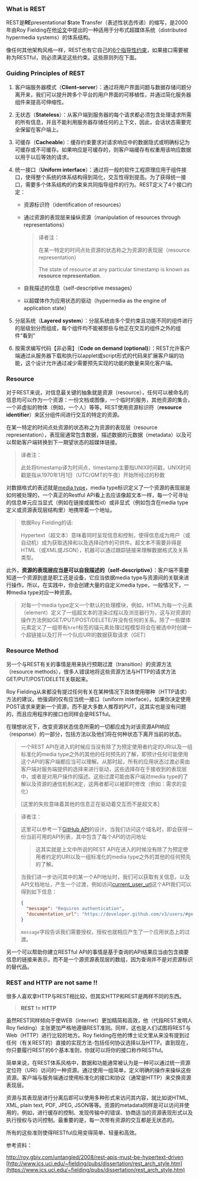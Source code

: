 ### What is REST

REST是**RE**presentational **S**tate **T**ransfer（表述性状态传递）的缩写，是2000年由Roy Fielding在他[论文](https://www.ics.uci.edu/~fielding/pubs/dissertation/rest_arch_style.htm)中提出的一种适用于分布式超媒体系统（distributed hypermedia systems）的体系结构。

像任何其他架构风格一样，REST也有它自己的[6个指导性约束](https://restfulapi.net/rest-architectural-constraints/)，如果接口需要被称为RESTful，则必须满足这些约束。这些原则列在下面。

### Guiding Principles of REST

1. 客户端服务器模式（**Client–server**）：通过将用户界面问题与数据存储问题分离开来，我们可以提升跨多个平台的用户界面的可移植性，并通过简化服务器组件来提高可伸缩性。

2. 无状态（**Stateless**）：从客户端到服务器的每个请求都必须包含处理请求所需的所有信息，并且不能利用服务器存储任何的上下文，因此，会话状态需要完全保留在客户端上。

3. 可缓存（**Cacheable**）：缓存约束要求对请求响应中的数据隐式或明确标记为可缓存或不可缓存。如果响应是可缓存的，则客户端缓存有权重用该响应数据以用于以后等效的请求。

4. 统一接口（**Uniform interface**）：通过将一般的软件工程原理应用于组件接口，使得整个系统的体系结构得到简化，交互性得到提高。为了获得统一接口，需要多个体系结构的约束来共同指导组件的行为。REST定义了4个接口约定：

   * 资源标识符（identification of resources）

   * 通过资源的表现层来操纵资源（manipulation of resources through representations）

     > 译者注：
     >
     > 在某一特定的时间点处资源的状态称之为资源的表现层（resource representation）
     >
     > The state of resource at any particular timestamp is known as **resource representation**. 

   * 自我描述的信息（self-descriptive messages）

   * 以超媒体作为应用状态的驱动（hypermedia as the engine of application state）

5. 分层系统（**Layered system**）：分层系统由多个受约束且功能不同的组件进行的层级划分而组成，每个组件均不能被那些与他正在交互的组件之外的组件“看到”

6. 按需求编写代码【非必需】（**Code on demand (optional)**）：REST允许客户端通过从服务器下载和执行以applet或script形式的代码来扩展客户端的功能，这个设计允许通过减少需要预先实现的功能的数量来简化客户端。

### Resource

对于REST来说，对信息最关键的抽象就是资源（resource），任何可以被命名的信息均可以作为一个资源：一份文档或图像，一个临时的服务，其他资源的集合，一个非虚拟的物体（例如，一个人）等等。REST使用资源标识符（**resource identifier**）来区分组件间进行交互的特定的资源。

在某一特定的时间点处资源的状态称之为资源的表现层（resource representation），表现层通常包含数据，描述数据的元数据（metadata）以及可以帮助客户端转换到下一期望状态的超媒体链接。

> 译者注：
>
> 此处将timestamp译为时间点，timestamp主要指UNIX时间戳，UNIX时间戳是指从1970年1月1日（UTC/GMT的午夜）开始所经过的秒数

对数据格式的表述就是[media type](https://www.iana.org/assignments/media-types/media-types.xhtml)，media type标识定义了一个资源的表现层是如何被处理的，一个真正的Restful API看上去应该像超文本一样，每一个可寻址的信息单元应当显式（例如在链接或属性id）或非显式（例如包含在media type定义或资源表现层结构里）地携带着一个地址。

> 依据Roy Fielding的话:
>
> Hypertext（超文本）意味着同时呈现信息和控制，使得信息成为用户（或自动机）成为获取选择和以及选择动作的可供件。超文本不需要非得是HTML（或XML或JSON），机器可以通过跟踪链接来理解数据格式及关系类型。

此外，**资源的表现层应当是可以自我描述的（self-descriptive）**：客户端不需要知道一个资源到底是职工还是设备，它应当依据media type与资源间的关联来进行操作。所以，在实践中，你会创建大量的自定义media type，一般情况下，一种media type对应一种资源。

> 对每一个media type定义一个默认的处理模块，例如，HTML为每一个元素（element）定义了一组超文本的渲染过程以及浏览器行为，这与对资源的操作方法例如GET/PUT/POST/DELETE/并没有任何的关系。除了一些媒体元素定义了一组带有`href`标签的锚元素处理过程模型将会在被选中时创建一个超链接以及打开一个队应URI的数据获取请求（GET）

### Resource Method

另一个与REST有关的事情是用来执行预期过渡（transition）的资源方法（resource methods），很多人错误地将这些资源方法与HTTP的请求方法GET/PUT/POST/DELETE关联起来。

Roy Fielding从来都没有提过任何有关在某种情况下具体使用哪种（HTTP请求）方法的建议。他强调的仅有应当统一接口（uniform interface）。如果你决定使用POST请求来更新一个资源，而不是大多数人推荐的PUT，这其实也是没有问题的，而且应用程序的接口也同样会是RESTful。

在理想状况下，改变资源状态信息所需的一切都应成为对该资源API响应（response）的一部分，包括方法以及他们将在何种状态下离开当前的状态。

> 一个REST API在进入的时候应当没有除了为预定使用者约定的URI以及一组标准化的media type之外的其他的任何预先的了解，即预计任何可能使用这个API的客户端都应当可以理解。从那时起，所有的应用状态过渡必需由客户端对服务端提供的选择来进行驱动，这些选择存在于接收到的表现层中，或者是对用户操作的描述。这些过渡可能由客户端对media type的了解以及资源的通信机制决定，这两者都可以被即时修改（例如：需求的变化）
>
> [这里的失败意味着其他的信息正在驱动着交互而不是超文本]

> 译者注：
>
> 这里可以参考一下[GitHub API](https://api.github.com/)的设计，当我们访问这个域名时，即会获得一份当前可用的API列表，其中包含了每个API的访问地址
>
> > 这其实就是上文中所说的REST API在进入的时候没有除了为预定使用者约定的URI以及一组标准化的media type之外的其他的任何预先的了解。
>
> 当我们进一步访问其中的某一个API地址时，我们可以获取有关信息，以及API文档地址，产生一个过渡，例如访问[current_user_url](https://api.github.com/)这个API我们可以得到如下信息：
>
> ```json
> {
>   "message": "Requires authentication",
>   "documentation_url": "https://developer.github.com/v3/users/#get-the-authenticated-user"
> }
> ```
>
> `message`字段告诉我们需要授权，授权也就相应产生了一个应用状态上的过渡。

另一个可以帮助你建立RESTful API的事情是基于查询的API结果应当由包含摘要信息的链接来表示，而不是一个源资源表现层的数组，因为查询并不是对资源标识的替代品。

### REST and HTTP are not same !!

很多人喜欢拿HTTP与REST相比较，但其实HTTP和REST是两样不同的东西。

> **REST != HTTP**

虽然REST同样倾向于使WEB（internet）更加精简和高效，他（代指REST发明人Roy fielding）主张更加严格地遵循REST准则。同样，这也是人们试图将REST与Web（HTTP）进行比较的地方。Roy fielding在他的博士论文里从来没有提到过任何（有关REST的）直接的实现方法-包括任何协议选择以及HTTP。直到现在，你只要履行REST的6个基本准则，你就可以将你的接口称作RESTful。

简单来说，在REST体系风格中，数据和功能通常被认为是一种可以通过统一资源定位符（URI）访问的一种资源。通过使用一组简单，定义明确的操作来操纵这些资源。客户端与服务端通过使用标准化的接口和协议（通常是HTTP）来交换资源表现层。

资源与其表现层进行分离后即可以使用多种形式来访问其内容，就比如说HTML, XML, plain text, PDF, JPEG, JSON等等。资源的metadata同样是可以访问并使用的，例如，进行缓存的控制、发现传输中的错误、协商适当的资源表现形式以及执行授权与访问控制。最重要的是，每一次带有资源的交互都是无状态的。

所有的这些准则使得RESTful应用变得简单、轻量和高效。

参考资料：

<http://roy.gbiv.com/untangled/2008/rest-apis-must-be-hypertext-driven>
[http://www.ics.uci.edu/~fielding/pubs/dissertation/rest_arch_style.htm](https://www.ics.uci.edu/~fielding/pubs/dissertation/rest_arch_style.htm)